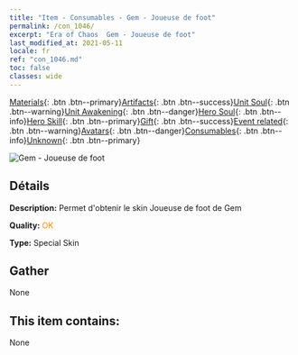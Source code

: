 ```yaml
---
title: "Item - Consumables - Gem - Joueuse de foot"
permalink: /con_1046/
excerpt: "Era of Chaos  Gem - Joueuse de foot"
last_modified_at: 2021-05-11
locale: fr
ref: "con_1046.md"
toc: false
classes: wide
---
```

 [Materials](/ItemsFR/){: .btn .btn--primary}[Artifacts](/ItemsFR/Artifacts/){: .btn .btn--success}[Unit Soul](/ItemsFR/UnitSoul/){: .btn .btn--warning}[Unit Awakening](/ItemsFR/UnitAwakening/){: .btn .btn--danger}[Hero Soul](/ItemsFR/HeroSoul/){: .btn .btn--info}[Hero Skill](/ItemsFR/HeroSkill/){: .btn .btn--primary}[Gift](/ItemsFR/Gift/){: .btn .btn--success}[Event related](/ItemsFR/Events/){: .btn .btn--warning}[Avatars](/ItemsFR/Avatars/){: .btn .btn--danger}[Consumables](/ItemsFR/Consumables/){: .btn .btn--info}[Unknown](/ItemsFR/Unknown/){: .btn .btn--primary}

 ![Gem - Joueuse de foot](/images/h/h_Gem3.jpg)

## Détails
 **Description:** Permet d'obtenir le skin Joueuse de foot de Gem

 **Quality:** <span style="color: #FF8C00">OK</span>

 **Type:** Special Skin

## Gather

  None

## This item contains:

  None

